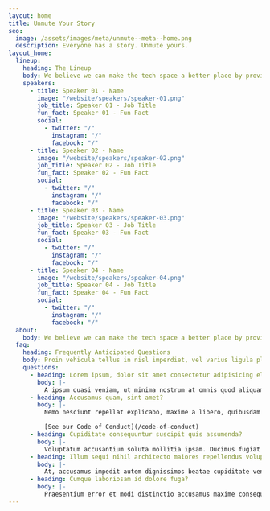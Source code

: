 ```yaml
---
layout: home
title: Unmute Your Story
seo:
  image: /assets/images/meta/unmute--meta--home.png
  description: Everyone has a story. Unmute yours.
layout_home:
  lineup:
    heading: The Lineup
    body: We believe we can make the tech space a better place by providing and open and raw storytelling platform. A place to slow down. To take time to listen to each other's stories.
    speakers:
      - title: Speaker 01 - Name
        image: "/website/speakers/speaker-01.png"
        job_title: Speaker 01 - Job Title
        fun_fact: Speaker 01 - Fun Fact
        social:
          - twitter: "/"
            instagram: "/"
            facebook: "/"
      - title: Speaker 02 - Name
        image: "/website/speakers/speaker-02.png"
        job_title: Speaker 02 - Job Title
        fun_fact: Speaker 02 - Fun Fact
        social:
          - twitter: "/"
            instagram: "/"
            facebook: "/"
      - title: Speaker 03 - Name
        image: "/website/speakers/speaker-03.png"
        job_title: Speaker 03 - Job Title
        fun_fact: Speaker 03 - Fun Fact
        social:
          - twitter: "/"
            instagram: "/"
            facebook: "/"
      - title: Speaker 04 - Name
        image: "/website/speakers/speaker-04.png"
        job_title: Speaker 04 - Job Title
        fun_fact: Speaker 04 - Fun Fact
        social:
          - twitter: "/"
            instagram: "/"
            facebook: "/"
  about:
    body: We believe we can make the tech space a better place by providing an open and raw storytelling platform. A place to slow down. To take time to listen to the stories that surround us. And to use those stories to better ourselves — our selfs, our careers, and our environments — along with the industry in which we work.
  faq:
    heading: Frequently Anticipated Questions
    body: Proin vehicula tellus in nisl imperdiet, vel varius ligula placerat. Aenean mollis mi at cursus ornare. Sed nec enim erat.
    questions:
      - heading: Lorem ipsum, dolor sit amet consectetur adipisicing elit?
        body: |-
          A ipsum quasi veniam, ut minima nostrum at omnis quod aliquam quibusdam corporis ducimus sunt quo numquam maiores modi voluptatem aut odio?
      - heading: Accusamus quam, sint amet?
        body: |-
          Nemo nesciunt repellat explicabo, maxime a libero, quibusdam perspiciatis animi tempora doloremque amet alias expedita consequatur ea odit id ipsa repellendus sapiente?

          [See our Code of Conduct](/code-of-conduct)
      - heading: Cupiditate consequuntur suscipit quis assumenda?
        body: |-
          Voluptatum accusantium soluta mollitia ipsam. Ducimus fugiat blanditiis illum impedit possimus voluptate rerum nemo nam libero a, cumque, earum, quo quas vero.
      - heading: Illum sequi nihil architecto maiores repellendus voluptatibus expedita?
        body: |-
          At, accusamus impedit autem dignissimos beatae cupiditate veniam recusandae molestiae alias. Facere rem id repellat inventore pariatur architecto quis, commodi nostrum excepturi?
      - heading: Cumque laboriosam id dolore fuga?
        body: |-
          Praesentium error et modi distinctio accusamus maxime consequuntur dolorum labore sit fuga rem deleniti neque doloremque, repellat dolore? Tempore harum provident magni?
---
```

